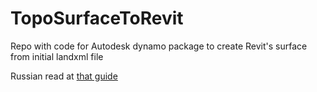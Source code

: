 # TopoSurfaceToRevit
Repo with code for Autodesk dynamo package to create Revit's surface from initial landxml file

Russian read at [that guide](ReadMe_Rus.md)
